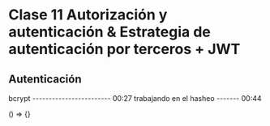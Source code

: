 # Clase 11 Autorización y autenticación & Estrategia de autenticación por terceros + JWT

## Autenticación

bcrypt ------------------------ 00:27
trabajando en el hasheo ------- 00:44





() => {}